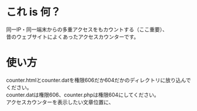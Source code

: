 # これ is 何？　
  
同一IP・同一端末からの多重アクセスをもカウントする（ここ重要）、  
昔のウェブサイトによくあったアクセスカウンターです。  
  

# 使い方
  
counter.htmlとcounter.datを権限606だか604だかのディレクトリに放り込んでください。  
counter.datは権限606、counter.phpは権限604にしてください。    
アクセスカウンターを表示したい文章位置に、  
  
<!-- アクセスカウンター -->  
<script type="type/javascript" src="./counter/counter.html"></sctipt>  
<!-- アクセスカウンター終わり -->  
  
以上のHTMLタグを記述すると、counter.datに記載された数字に対し、counter.htmlが呼び出される度にアクセス毎に+1した数字を表示します。  
